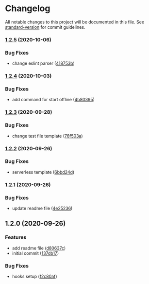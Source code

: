 # Changelog

All notable changes to this project will be documented in this file. See [standard-version](https://github.com/conventional-changelog/standard-version) for commit guidelines.

### [1.2.5](https://github.com/vuk/serverless-typescript-boilerplate/compare/1.2.4...1.2.5) (2020-10-06)


### Bug Fixes

* change eslint parser ([418753b](https://github.com/vuk/serverless-typescript-boilerplate/commit/418753bc096deb8d1a1f20c8183a90bfe343f0e5))

### [1.2.4](https://github.com/vuk/serverless-typescript-boilerplate/compare/1.2.3...1.2.4) (2020-10-03)


### Bug Fixes

* add command for start offline ([4b80395](https://github.com/vuk/serverless-typescript-boilerplate/commit/4b8039582e4c37a2c1ce90d452d3e2c143ec8eec))

### [1.2.3](https://github.com/vuk/serverless-typescript-boilerplate/compare/1.2.2...1.2.3) (2020-09-28)


### Bug Fixes

* change test file template ([76f503a](https://github.com/vuk/serverless-typescript-boilerplate/commit/76f503a9ddd0b8b505cf0d3288c16d8212703198))

### [1.2.2](https://github.com/vuk/serverless-typescript-boilerplate/compare/1.2.1...1.2.2) (2020-09-26)


### Bug Fixes

* serverless template ([6bbd24d](https://github.com/vuk/serverless-typescript-boilerplate/commit/6bbd24db133c6ce20bffa26d9ad7af90cd6318e1))

### [1.2.1](https://github.com/vuk/serverless-typescript-boilerplate/compare/1.2.0...1.2.1) (2020-09-26)


### Bug Fixes

* update readme file ([4e25236](https://github.com/vuk/serverless-typescript-boilerplate/commit/4e25236cfa8d4ad0d918cfadefe1cf500e8ff7c8))

## 1.2.0 (2020-09-26)


### Features

* add readme file ([d80637c](https://github.com/vuk/serverless-typescript-boilerplate/commit/d80637c66490d11f1d0f27455d67f380f50304f2))
* initial commit ([137db17](https://github.com/vuk/serverless-typescript-boilerplate/commit/137db17bd9663b25f239b9807249bbb8ef636d6a))


### Bug Fixes

* hooks setup ([f2c80af](https://github.com/vuk/serverless-typescript-boilerplate/commit/f2c80afcf0ec31b7887bf7064fe588ac73d82493))
